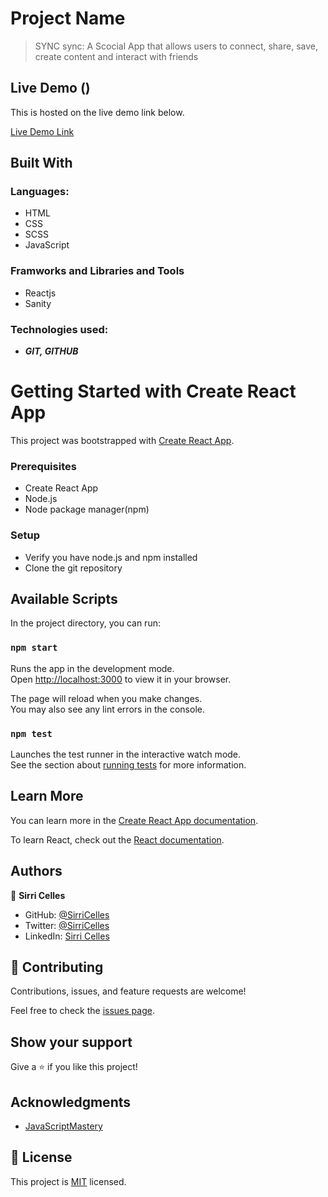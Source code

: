 # Project Name
> SYNC
> sync: A Scocial App that allows users to connect, share, save, create content and interact with friends

## Live Demo ()

This is hosted on the live demo link below.

[Live Demo Link](https://syncme.netlify.app)
## Built With

### Languages:
- HTML
- CSS
- SCSS
- JavaScript
###  Framworks and Libraries and Tools
- Reactjs
- Sanity
### Technologies used:
-  _**GIT, GITHUB**_

# Getting Started with Create React App

This project was bootstrapped with [Create React App](https://github.com/facebook/create-react-app).

### Prerequisites
- Create React App
- Node.js
- Node package manager(npm)

### Setup
- Verify you have node.js and npm installed
- Clone the git repository

## Available Scripts

In the project directory, you can run:
### `npm start`

Runs the app in the development mode.\
Open [http://localhost:3000](http://localhost:3000) to view it in your browser.

The page will reload when you make changes.\
You may also see any lint errors in the console.

### `npm test`

Launches the test runner in the interactive watch mode.\
See the section about [running tests](https://facebook.github.io/create-react-app/docs/running-tests) for more information.

## Learn More

You can learn more in the [Create React App documentation](https://facebook.github.io/create-react-app/docs/getting-started).

To learn React, check out the [React documentation](https://reactjs.org/).

## Authors

👤 **Sirri Celles**

- GitHub: [@SirriCelles](https://github.com/SirriCelles)
- Twitter: [@SirriCelles](https://twitter.com/SirriCelles?t=fZl0blItFUQDC5vozH47nA&s=09)
- LinkedIn: [Sirri Celles](https://www.linkedin.com/in/sirricelles)
## 🤝 Contributing

Contributions, issues, and feature requests are welcome!

Feel free to check the [issues page](https://github.com/SirriCelles/crown-clothing/issues).

## Show your support

Give a ⭐️ if you like this project!

## Acknowledgments

- [JavaScriptMastery](https://github.com/adrianhajdin)

## 📝 License

This project is [MIT](https://github.com/git/git-scm.com/blob/main/MIT-LICENSE.txt) licensed.


